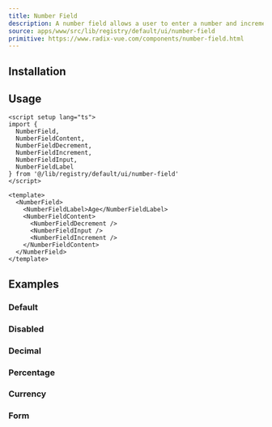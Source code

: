 ```yaml
---
title: Number Field
description: A number field allows a user to enter a number and increment or decrement the value using stepper buttons.
source: apps/www/src/lib/registry/default/ui/number-field
primitive: https://www.radix-vue.com/components/number-field.html
---
```


<ComponentPreview name="NumberFieldDemo" class="max-w-[180px]" />

## Installation

<TabPreview name="CLI">
<template #CLI>

```bash
npx shadcn-vue@latest add number-field
```
</template>
</TabPreview>

## Usage

```vue
<script setup lang="ts">
import {
  NumberField,
  NumberFieldContent,
  NumberFieldDecrement,
  NumberFieldIncrement,
  NumberFieldInput,
  NumberFieldLabel
} from '@/lib/registry/default/ui/number-field'
</script>

<template>
  <NumberField>
    <NumberFieldLabel>Age</NumberFieldLabel>
    <NumberFieldContent>
      <NumberFieldDecrement />
      <NumberFieldInput />
      <NumberFieldIncrement />
    </NumberFieldContent>
  </NumberField>
</template>
```

## Examples

### Default

<ComponentPreview name="NumberFieldDemo" class="max-w-[180px]" />

### Disabled

<ComponentPreview name="NumberFieldDisabled" class="max-w-[180px]" />

### Decimal

<ComponentPreview name="NumberFieldDecimal" class="max-w-[180px]" />

### Percentage

<ComponentPreview name="NumberFieldPercentage" class="max-w-[180px]" />

### Currency

<ComponentPreview name="NumberFieldCurrency" class="max-w-[220px]" />

### Form

<ComponentPreview name="NumberFieldForm" class="max-w-xs" />
